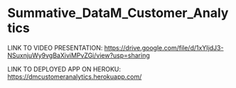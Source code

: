 # Summative_DataM_Customer_Analytics

LINK TO VIDEO PRESENTATION: https://drive.google.com/file/d/1xYIjdJ3-NSuxnjuWy9vgBaXiviMPvZGi/view?usp=sharing 

LINK TO DEPLOYED APP ON HEROKU: https://dmcustomeranalytics.herokuapp.com/
